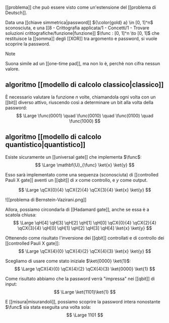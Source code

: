 [[problema]] che può essere visto come un'estensione del [[problema di Deutsch]].

Data una [[chiave simmetrica|password]] ${\color{gold} a} \in [0, 1]^n$ sconosciuta, e una [[8 - Crittografia applicata/1 - Concetti/1 - Trovare soluzioni crittografiche/funzione|funzione]] $\func : [0, 1]^n \to [0, 1]$ che restituisce la [[somma]] degli [[XOR]] tra argomento e password, si vuole scoprire la password.

> [!Note]
> Suona simile ad un [[one-time pad]], ma non lo è, perchè non cifra nessun valore.

## algoritmo [[modello di calcolo classico|classico]]

È necessario valutare la funzione $n$ volte, chiamandola ogni volta con un [[bit]] diverso attivo, riuscendo così a determinare un bit alla volta della password:
$$
\Large
\func(0001) \quad \func(0010) \quad \func(0100) \quad \func(1000)
$$

## algoritmo [[modello di calcolo quantistico|quantistico]]

Esiste sicuramente un [[universal gate]] che implementa $\func$:
$$
\Large
\mathbf{U}_{\func} \ket{x} \ket{y}
$$

Esso sarà implementato come una sequenza (sconosciuta) di [[controlled Pauli X gate]] aventi un [[qbit]] di $x$ come controllo, e $y$ come output.

$$
\Large
\qCX{0}{4} \qCX{2}{4} \qCX{3}{4} \ket{x} \ket{y}
$$

![[problema di Bernstein-Vazirani.png]]

Allora, possiamo circondarla di [[Hadamard gate]], anche se essa è a scatola chiusa:
$$
\Large
\qH[4] \qH[3] \qH[2] \qH[1] \qH[0] \qCX{0}{4} \qCX{2}{4} \qCX{3}{4} \qH[0] \qH[1] \qH[2] \qH[3] \qH[4] \ket{x} \ket{y}
$$

Ottenendo come risultato l'inversione dei [[qbit]] controllati e di controllo dei [[controlled Pauli X gate]]:
$$
\Large
\qCX{4}{0} \qCX{4}{2} \qCX{4}{3} \ket{x} \ket{y}
$$

Scegliamo di usare come stato iniziale $\ket{0000} \ket{1}$:
$$
\Large
\qCX{4}{0} \qCX{4}{2} \qCX{4}{3} \ket{0000} \ket{1}
$$

Come risultato abbiamo che la password verrà "impressa" nei [[qbit]] di input:
$$
\Large
\ket{1101}\ket{1}
$$

E [[misura|misurandoli]], possiamo scoprire la password intera nonostante $\func$ sia stata eseguita una volta sola:
$$
\Large
1101
$$
